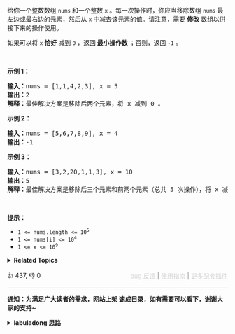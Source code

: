 <p>给你一个整数数组 <code>nums</code> 和一个整数 <code>x</code> 。每一次操作时，你应当移除数组 <code>nums</code> 最左边或最右边的元素，然后从 <code>x</code> 中减去该元素的值。请注意，需要 <strong>修改</strong> 数组以供接下来的操作使用。</p>

<p>如果可以将 <code>x</code>&nbsp;<strong>恰好</strong> 减到&nbsp;<code>0</code> ，返回<strong> 最小操作数 </strong>；否则，返回 <code>-1</code> 。</p>

<p>&nbsp;</p>

<p><strong>示例 1：</strong></p>

<pre>
<strong>输入：</strong>nums = [1,1,4,2,3], x = 5
<strong>输出：</strong>2
<strong>解释：</strong>最佳解决方案是移除后两个元素，将 x 减到 0 。
</pre>

<p><strong>示例 2：</strong></p>

<pre>
<strong>输入：</strong>nums = [5,6,7,8,9], x = 4
<strong>输出：</strong>-1
</pre>

<p><strong>示例 3：</strong></p>

<pre>
<strong>输入：</strong>nums = [3,2,20,1,1,3], x = 10
<strong>输出：</strong>5
<strong>解释：</strong>最佳解决方案是移除后三个元素和前两个元素（总共 5 次操作），将 x 减到 0 。
</pre>

<p>&nbsp;</p>

<p><strong>提示：</strong></p>

<ul> 
 <li><code>1 &lt;= nums.length &lt;= 10<sup>5</sup></code></li> 
 <li><code>1 &lt;= nums[i] &lt;= 10<sup>4</sup></code></li> 
 <li><code>1 &lt;= x &lt;= 10<sup>9</sup></code></li> 
</ul>

<details><summary><strong>Related Topics</strong></summary>数组 | 哈希表 | 二分查找 | 前缀和 | 滑动窗口</details><br>

<div>👍 437, 👎 0<span style='float: right;'><span style='color: gray;'><a href='https://github.com/labuladong/fucking-algorithm/issues' target='_blank' style='color: lightgray;text-decoration: underline;'>bug 反馈</a> | <a href='https://labuladong.online/algo/fname.html?fname=jb插件简介' target='_blank' style='color: lightgray;text-decoration: underline;'>使用指南</a> | <a href='https://labuladong.online/algo/' target='_blank' style='color: lightgray;text-decoration: underline;'>更多配套插件</a></span></span></div>

<div id="labuladong"><hr>

**通知：为满足广大读者的需求，网站上架 [速成目录](https://labuladong.online/algo/intro/quick-learning-plan/)，如有需要可以看下，谢谢大家的支持~**

<details><summary><strong>labuladong 思路</strong></summary>


<div id="labuladong_solution_zh">

## 基本思路

很多读者第一眼看到这个题，可能就想到了递归算法来穷举所有可能的操作方法对吧？每次我可以选择移除最左边或最右边的元素，然后对剩下的数组递归调用，直到 `x` 减到 0，肯定可以算出最小的操作数。

这很好，说明大家已经理解并运用了「算法本质是穷举」的思想，对于容易穷举的，用 for 循环遍历；对于每次选择之间互相关联的，用递归算法借助递归树穷举。

但是这里可以用到我在 [时空复杂度分析实用指南](https://labuladong.online/algo/essential-technique/complexity-analysis/) 中分享的小技巧，你看完题就知道这题不能用递归：就是看数据规模预估反推算法思路。

这道题的数据规模是 `1 <= nums.length <= 10^5`，这就意味着递归算法的时间复杂度不能达到 `O(2^n)` 这个级别，因为 10^5 的平方就是 10^10，这个数量级，在任何判题平台都是不能被接受的。

你如果用递归算法，且不说指数级复杂度的回溯算法了，即便你能用动态规划算法消除重叠子问题，那你至少也要用两个状态，也就是数组两端 `i, j` 的索引位置。那么时空复杂度最起码都要 `O(2^n)`，所以这道题不适合用递归算法。

有了上面的分析，你必须再观察观察，转换一下思路。题目让你从边缘删除掉和为 `x` 的元素，那剩下来的是什么？剩下来的是不是就是 `nums` 中的一个子数组？让你尽可能少地从边缘删除元素说明什么？是不是就是说剩下来的这个子数组大小尽可能的大？

**所以，这道题等价于让你寻找 `nums` 中元素和为 `sum(nums) - x` 的最长子数组**。

寻找子数组就是考察滑动窗口技巧。前文 [滑动窗口框架](https://labuladong.online/algo/essential-technique/sliding-window-framework/) 说过，使用滑动窗口算法需要搞清楚以下几个问题：

1、什么时候应该扩大窗口？

2、什么时候应该缩小窗口？

3、什么时候得到一个合法的答案？

针对本题，以上三个问题的答案是：

1、当窗口内元素之和小于目标和 `target` 时，扩大窗口，让窗口内元素和增加。

2、当窗口内元素之和大于目标和 `target` 时，缩小窗口，让窗口内元素和减小。

3、当窗口内元素之和等于目标和 `target` 时，找到一个符合条件的子数组，我们想找的是最长的子数组长度。

> 注意：类似 [✔ ✨713. 乘积小于 K 的子数组](/problems/subarray-product-less-than-k/)，之所以本题可以用滑动窗口，关键是题目说了 `nums` 中的元素都是正数，这就保证了只要有元素加入窗口，和一定变大，只要有元素离开窗口，和一定变小。
>
> 你想想如果存在负数的话就没有这个性质了，也就不能确定什么时候扩大和缩小窗口，也就不能使用滑动窗口算法，而应该使用 [前缀和 + 哈希表的方式](https://labuladong.online/algo/problem-set/perfix-sum/) 解决，参见 [✨560. 和为K的子数组](/problems/subarray-sum-equals-k/)。

**详细题解**：
  - [【练习】滑动窗口算法经典习题](https://labuladong.online/algo/problem-set/sliding-window/)

</div>





<div id="solution">

## 解法代码



<div class="tab-panel"><div class="tab-nav">
<button data-tab-item="cpp" class="tab-nav-button btn " data-tab-group="default" onclick="switchTab(this)">cpp🤖</button>

<button data-tab-item="python" class="tab-nav-button btn " data-tab-group="default" onclick="switchTab(this)">python🤖</button>

<button data-tab-item="java" class="tab-nav-button btn active" data-tab-group="default" onclick="switchTab(this)">java🟢</button>

<button data-tab-item="go" class="tab-nav-button btn " data-tab-group="default" onclick="switchTab(this)">go🤖</button>

<button data-tab-item="javascript" class="tab-nav-button btn " data-tab-group="default" onclick="switchTab(this)">javascript🤖</button>
</div><div class="tab-content">
<div data-tab-item="cpp" class="tab-item " data-tab-group="default"><div class="highlight">

```cpp
// 注意：cpp 代码由 chatGPT🤖 根据我的 java 代码翻译。
// 本代码的正确性已通过力扣验证，如有疑问，可以对照 java 代码查看。

#include <vector>
#include <climits>
using namespace std;

class Solution {
public:
    int minOperations(vector<int>& nums, int x) {
        int n = nums.size(), sum = 0;
        for (int i = 0; i < n; i++) {
            sum += nums[i];
        }
        // 滑动窗口需要寻找的子数组目标和
        int target = sum - x;

        int left = 0, right = 0;
        // 记录窗口内所有元素和
        int windowSum = 0;
        // 记录目标子数组的最大长度
        int maxLen = INT_MIN;
        // 开始执行滑动窗口框架
        while (right < nums.size()) {
            // 扩大窗口
            windowSum += nums[right];
            right++;

            while (windowSum > target && left < right) {
                // 缩小窗口
                windowSum -= nums[left];
                left++;
            }
            // 寻找目标子数组
            if (windowSum == target) {
                maxLen = max(maxLen, right - left);
            }
        }
        // 目标子数组的最大长度可以推导出需要删除的字符数量
        return maxLen == INT_MIN ? -1 : n - maxLen;
    }
};
```

</div></div>

<div data-tab-item="python" class="tab-item " data-tab-group="default"><div class="highlight">

```python
# 注意：python 代码由 chatGPT🤖 根据我的 java 代码翻译。
# 本代码的正确性已通过力扣验证，如有疑问，可以对照 java 代码查看。

class Solution:
    def minOperations(self, nums: List[int], x: int) -> int:
        n = len(nums)
        sum_ = sum(nums)
        # 滑动窗口需要寻找的子数组目标和
        target = sum_ - x

        left = 0
        right = 0
        # 记录窗口内所有元素和
        window_sum = 0
        # 记录目标子数组的最大长度
        max_len = float('-inf')
        # 开始执行滑动窗口框架
        while right < n:
            # 扩大窗口
            window_sum += nums[right]
            right += 1

            while window_sum > target and left < right:
                # 缩小窗口
                window_sum -= nums[left]
                left += 1

            # 寻找目标子数组
            if window_sum == target:
                max_len = max(max_len, right - left)

        # 目标子数组的最大长度可以推导出需要删除的字符数量
        return -1 if max_len == float('-inf') else n - max_len
```

</div></div>

<div data-tab-item="java" class="tab-item active" data-tab-group="default"><div class="highlight">

```java
class Solution {
    public int minOperations(int[] nums, int x) {
        int n = nums.length, sum = 0;
        for (int i = 0; i < n; i++) {
            sum += nums[i];
        }
        // 滑动窗口需要寻找的子数组目标和
        int target = sum - x;

        int left = 0, right = 0;
        // 记录窗口内所有元素和
        int windowSum = 0;
        // 记录目标子数组的最大长度
        int maxLen = Integer.MIN_VALUE;
        // 开始执行滑动窗口框架
        while (right < nums.length) {
            // 扩大窗口
            windowSum += nums[right];
            right++;

            while (windowSum > target && left < right) {
                // 缩小窗口
                windowSum -= nums[left];
                left++;
            }
            // 寻找目标子数组
            if (windowSum == target) {
                maxLen = Math.max(maxLen, right - left);
            }
        }
        // 目标子数组的最大长度可以推导出需要删除的字符数量
        return maxLen == Integer.MIN_VALUE ? -1 : n - maxLen;
    }
}
```

</div></div>

<div data-tab-item="go" class="tab-item " data-tab-group="default"><div class="highlight">

```go
// 注意：go 代码由 chatGPT🤖 根据我的 java 代码翻译。
// 本代码的正确性已通过力扣验证，如有疑问，可以对照 java 代码查看。

func minOperations(nums []int, x int) int {
    n := len(nums)
    sum := 0
    for _, num := range nums {
        sum += num
    }
    // 滑动窗口需要寻找的子数组目标和
    target := sum - x

    left, right := 0, 0
    // 记录窗口内所有元素和
    windowSum := 0
    // 记录目标子数组的最大长度
    maxLen := -1
    // 开始执行滑动窗口框架
    for right < len(nums) {
        // 扩大窗口
        windowSum += nums[right]
        right++

        for windowSum > target && left < right {
            // 缩小窗口
            windowSum -= nums[left]
            left++
        }
        // 寻找目标子数组
        if windowSum == target {
            if maxLen == -1 || right-left > maxLen {
                maxLen = right - left
            }
        }
    }
    // 目标子数组的最大长度可以推导出需要删除的字符数量
    if maxLen == -1 {
        return -1
    }
    return n - maxLen
}
```

</div></div>

<div data-tab-item="javascript" class="tab-item " data-tab-group="default"><div class="highlight">

```javascript
// 注意：javascript 代码由 chatGPT🤖 根据我的 java 代码翻译。
// 本代码的正确性已通过力扣验证，如有疑问，可以对照 java 代码查看。

var minOperations = function(nums, x) {
    let n = nums.length, sum = 0;
    for (let i = 0; i < n; i++) {
        sum += nums[i];
    }
    // 滑动窗口需要寻找的子数组目标和
    let target = sum - x;

    let left = 0, right = 0;
    // 记录窗口内所有元素和
    let windowSum = 0;
    // 记录目标子数组的最大长度
    let maxLen = -Infinity;
    // 开始执行滑动窗口框架
    while (right < nums.length) {
        // 扩大窗口
        windowSum += nums[right];
        right++;

        while (windowSum > target && left < right) {
            // 缩小窗口
            windowSum -= nums[left];
            left++;
        }
        // 寻找目标子数组
        if (windowSum == target) {
            maxLen = Math.max(maxLen, right - left);
        }
    }
    // 目标子数组的最大长度可以推导出需要删除的字符数量
    return maxLen == -Infinity ? -1 : n - maxLen;
};
```

</div></div>
</div></div>

<hr /><details open hint-container details><summary style="font-size: medium"><strong>👾👾 算法可视化 👾👾</strong></summary><div id="data_minimum-operations-to-reduce-x-to-zero"  category="leetcode" ></div><div class="resizable aspect-ratio-container" style="height: 100%;">
<div id="iframe_minimum-operations-to-reduce-x-to-zero"></div></div>
</details><hr /><br />

</div>
</details>
</div>





